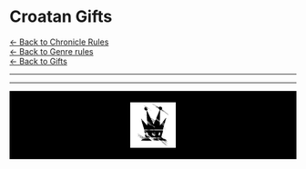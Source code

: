 # Croatan Gifts

[← Back to Chronicle Rules](../../README.md)  
[← Back to Genre rules](../README.md)  
[← Back to Gifts](./README.md)

-----



-----
<p align="center" style="background-color: #000; padding: 20px;">
  <img src="https://raw.githubusercontent.com/mckn-larp/.github/main/profile/05-queen-glow.png" alt="Knoxville Crown Footer" width="80" style="margin: 0 20px; vertical-align: middle;" />
</p>
